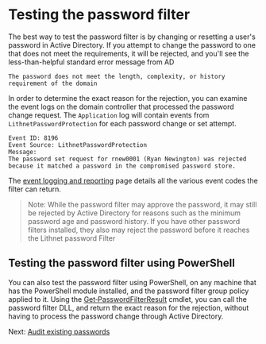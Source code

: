 # Testing the password filter
The best way to test the password filter is by changing or resetting a user's password in Active Directory. If you attempt to change the password to one that does not meet the requirements, it will be rejected, and you'll see the less-than-helpful standard error message from AD
```
The password does not meet the length, complexity, or history requirement of the domain
```

In order to determine the exact reason for the rejection, you can examine the event logs on the domain controller that processed the password change request. The `Application` log will contain events from `LithnetPasswordProtection` for each password change or set attempt.

```
Event ID: 8196
Event Source: LithnetPasswordProtection
Message:
The password set request for rnew0001 (Ryan Newington) was rejected because it matched a password in the compromised password store.
```

The [event logging and reporting](Event-logging-and-reporting) page details all the various event codes the filter can return.

> Note: While the password filter may approve the password, it may still be rejected by Active Directory for reasons such as the minimum password age and password history. If you have other password filters installed, they also may reject the password before it reaches the Lithnet password Filter

## Testing the password filter using PowerShell
You can also test the password filter using PowerShell, on any machine that has the PowerShell module installed, and the password filter group policy applied to it. Using the [Get‐PasswordFilterResult](/documentation/powershell_reference/Get-PasswordFilterResult) cmdlet, you can call the password filter DLL, and return the exact reason for the rejection, without having to process the password change through Active Directory. 

Next: [Audit existing passwords](Audit-existing-passwords)